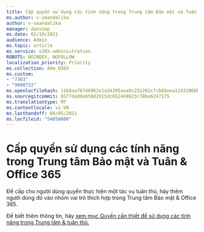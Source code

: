 ```yaml
---
title: Cấp quyền sử dụng các tính năng trong Trung tâm Bảo mật và Tuân & Office 365
ms.author: v-smandalika
author: v-smandalika
manager: dansimp
ms.date: 02/19/2021
audience: Admin
ms.topic: article
ms.service: o365-administration
ROBOTS: NOINDEX, NOFOLLOW
localization_priority: Priority
ms.collection: Adm_O365
ms.custom:
- "7363"
- "9000722"
ms.openlocfilehash: 1168aa76740962e1a24395aea9c252202cfcb88eea12431060b9e4aa0e55335e
ms.sourcegitcommit: b5f7da89a650d2915dc652449623c78be6247175
ms.translationtype: MT
ms.contentlocale: vi-VN
ms.lasthandoff: 08/05/2021
ms.locfileid: "54058600"
---
```

# <a name="grant-permissions-to-use-features-in-the-office-365-security--compliance-center"></a>Cấp quyền sử dụng các tính năng trong Trung tâm Bảo mật và Tuân & Office 365

Để cấp cho người dùng quyền thực hiện một tác vụ tuân thủ, hãy thêm người dùng đó vào nhóm vai trò thích hợp trong Trung tâm Bảo mật & Office 365.

Để biết thêm thông tin, hãy [xem mục Quyền cần thiết để sử dụng các tính năng trong Trung tâm & tuân thủ.](https://docs.microsoft.com/microsoft-365/security/office-365-security/permissions-in-the-security-and-compliance-center)